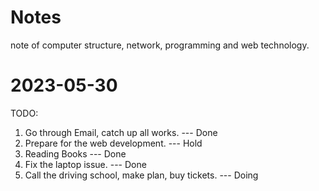 # Notes
note of computer structure, network, programming and web technology.

# 2023-05-30
TODO:
1. Go through Email, catch up all works. --- Done
2. Prepare for the web development. --- Hold
3. Reading Books --- Done
4. Fix the laptop issue. --- Done
5. Call the driving school, make plan, buy tickets.  --- Doing
